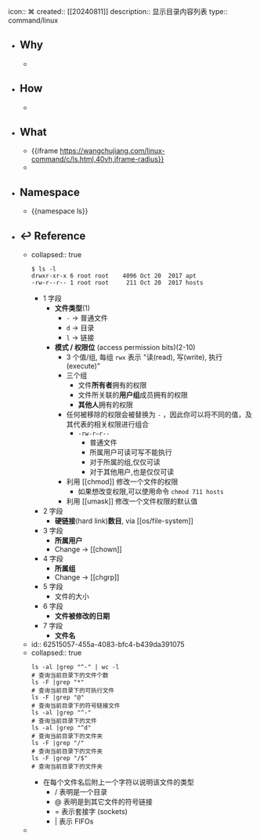 icon:: ⌘
created:: [[20240811]]
description:: 显示目录内容列表
type:: command/linux

- ## Why
  -
- ## How
  -
- ## What
  - {{iframe https://wangchujiang.com/linux-command/c/ls.html,40vh,iframe-radius}}
  -
- ## Namespace
  - {{namespace ls}}
- ## ↩ Reference
  - collapsed:: true
    ```shell
    $ ls -l
    drwxr-xr-x 6 root root    4096 Oct 20  2017 apt
    -rw-r--r-- 1 root root     211 Oct 20  2017 hosts
    ```
    - 1 字段
      - **文件类型**(1)
        - `-` -> 普通文件
        - `d` -> 目录
        - `l` -> 链接
      - **模式 / 权限位** (access permission bits)(2-10)
        - 3 个值/组, 每组 `rwx` 表示 "读(read), 写(write), 执行(execute)"
        - 三个组
          - 文件**所有者**拥有的权限
          - 文件所关联的**用户组**成员拥有的权限
          - **其他人**拥有的权限
        - 任何被移除的权限会被替换为 `-` ，因此你可以将不同的值，及其代表的相关权限进行组合
          - `-rw-r–r--`
            - 普通文件
            - 所属用户可读可写不能执行
            - 对于所属的组,仅仅可读
            - 对于其他用户,也是仅仅可读
        - 利用 [[chmod]] 修改一个文件的权限
          - 如果想改变权限,可以使用命令 `chmod 711 hosts`
        - 利用 [[umask]] 修改一个文件权限的默认值
    - 2 字段
      - **硬链接**(hard link)**数目**, via [[os/file-system]]
    - 3 字段
      - **所属用户**
      - Change -> [[chown]]
    - 4 字段
      - **所属组**
      - Change -> [[chgrp]]
    - 5 字段
      - 文件的大小
    - 6 字段
      - **文件被修改的日期**
    - 7 字段
      - **文件名**
  - id:: 62515057-455a-4083-bfc4-b439da391075
  - collapsed:: true
    ```shell
    ls -al |grep "^-" | wc -l
    # 查询当前目录下的文件个数
    ls -F |grep "*"
    # 查询当前目录下的可执行文件
    ls -F |grep "@"
    # 查询当前目录下的符号链接文件
    ls -al |grep "^-"
    # 查询当前目录下的文件
    ls -al |grep "^d"
    # 查询当前目录下的文件夹
    ls -F |grep "/"
    # 查询当前目录下的文件夹
    ls -F |grep "/$"
    # 查询当前目录下的文件夹
    ```
    - 在每个文件名后附上一个字符以说明该文件的类型
      - / 表明是一个目录
      - @ 表明是到其它文件的符号链接
      - = 表示套接字 (sockets)
      - | 表示 FIFOs
  -